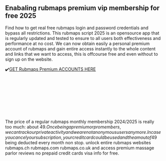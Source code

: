 ## Enabaling rubmaps premium vip membership for free 2025

Find how to get real free rubmaps login and password credentials and bypass all restrictions.
This rubmaps script 2025 is an opensource app that is regularly updated and tested to ensure to all users both effectiveness and performance at no cost. We can now obtain easily a personal premium account of rubmaps and gain entire access instantly to the whole content and links that we want to access, this is offcourse free and even without to sign up on the website.

✔️[GET Rubmaps Premium ACCOUNTS HERE](http://4free.cyou/to/rubmaps)

<br>
<br>
<br>
<br>
<br>
<br>
<br>

The price of a regular rubmaps monthly membership 2024/2025 is really too much: about 49$.
Once being a premium or pro members, we can track our private activity and we are not anonymous users anymore.
In case you cancel your subscription, your credit card could be used and the amout of 49$ being deducted every month non stop.
unlock entire rubmaps websites rubmaps.ch rubmaps.com rubmaps.co.uk and access premium massage parlor reviews no prepaid credit cards visa info for free. 
